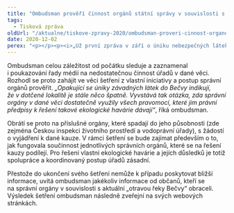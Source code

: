 ```yaml
---
title: "Ombudsman prověří činnost orgánů státní správy v souvislosti s úniky závadných látek do řeky Bečvy"
tags:
  - Tisková zpráva
oldUrl: "/aktualne/tiskove-zpravy-2020/ombudsman-proveri-cinnost-organu-statni-spravy-v-souvislosti-s-uniky-zavadnych-latek-do"
date: 2020-12-02
perex: "<p></p><p><i>„Už první zpráva v září o úniku nebezpečných látek do Bečvy mne zasáhla, jako snad každého v zemi. Nejen jako ombudsman, ale i jako aktivní rybář jsem byl otřesen závažností a rozsahem vzniklé situace. Věřil jsem, že příslušné správní orgány budou postupovat v souladu se zákony a učiní bezodkladně veškeré kroky k okamžité nápravě a prošetření věci tak, aby se v žádném případě situace neopakovala. Rozpačité informace, které se o postupu úřadů v médiích objevují, a dnešní zpráva o dalším úniku neznámé látky, která způsobila další úhyn ryb, mne však přesvědčují o tom, že je třeba se činností úřadů v této věci zabývat,“</i> vysvětluje ombudsman Stanislav Křeček své rozhodnutí zahájit šetření z vlastní iniciativy (odkazuje na <a href=\"https://www.novinky.cz/domaci/clanek/do-zdecimovane-becvy-opet-unikla-neznama-latka-hynou-ryby-40343968#dop_ab_variant=0&amp;dop_req_id=J327XCqlENw-202012021000&amp;dop_source_zone_name=novinky.sznhp.box&amp;source=hp&amp;seq_no=1&amp;utm_campaign=&amp;utm_medium=z-boxiku&amp;utm_source=www.seznam.cz\" target=\"_blank\">aktuální zprávu z médií</a>).</p>"
---
```


<!-- imported from the old website -->

<p>Ombudsman celou záležitost od počátku sleduje a zaznamenal i poukazování řady médií na nedostatečnou činnost úřadů v dané věci. Rozhodl se proto zahájit ve věci šetření z vlastní iniciativy a postup správní orgánů prověřit. <i>„Opakující se úniky závadných látek do Bečvy indikují, že v dotčené lokalitě je stále něco špatně. Vyvstává tak otázka, zda správní orgány v dané věci dostatečně využily všech pravomocí, které jim právní předpisy k řešení takové ekologické havárie dávají“</i>, říká ombudsman.</p> <p>Obrátí se proto na příslušné orgány, které spadají do jeho působnosti (zde zejména Českou inspekci životního prostředí a vodoprávní úřady), s žádostí o vyjádření k dané kauze. V rámci šetření se bude zajímat především o to, jak fungovala součinnost jednotlivých správních orgánů, které se na řešení kauzy podílejí. Pro řešení vlastní ekologické havárie a jejích důsledků je totiž spolupráce a koordinovaný postup úřadů zásadní. </p> <p>Přestože do ukončení svého šetření nemůže k případu poskytovat bližší informace, uvítá ombudsman jakékoliv informace od občanů, kteří se na správní orgány v souvislosti s aktuální „otravou řeky Bečvy“ obraceli. Výsledek šetření ombudsman následně zveřejní na svých webových stránkách.</p>
